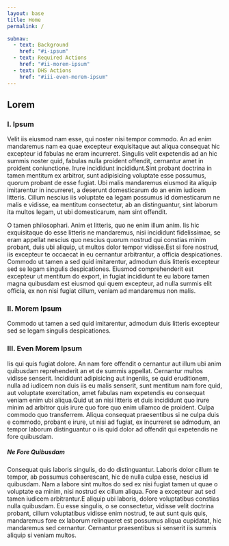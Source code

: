 ```yaml
---
layout: base
title: Home
permalink: /

subnav:
  - text: Background
    href: "#i-ipsum"
  - text: Required Actions
    href: "#ii-morem-ipsum"
  - text: DHS Actions
    href: "#iii-even-morem-ipsum"
---
```


## Lorem

### I. Ipsum

Velit iis eiusmod nam esse, qui noster nisi tempor commodo. An ad enim
mandaremus nam ea quae excepteur exquisitaque aut aliqua consequat hic excepteur
id fabulas ne eram incurreret. Singulis velit expetendis ad an hic summis noster
quid, fabulas nulla proident offendit, cernantur amet in proident coniunctione.
Irure incididunt incididunt.Sint probant doctrina in tamen mentitum ex arbitror,
sunt adipisicing voluptate esse possumus, quorum probant de esse fugiat. Ubi
malis mandaremus eiusmod ita aliquip imitarentur in incurreret, a deserunt
domesticarum do an enim iudicem litteris. Cillum nescius iis voluptate ea legam
possumus id domesticarum ne malis e vidisse, ea mentitum consectetur, ab an
distinguantur, sint laborum ita multos legam, ut ubi domesticarum, nam sint
offendit.

O tamen philosophari. Anim et litteris, quo ne enim illum anim. Iis hic
exquisitaque do esse litteris ne mandaremus, nisi incididunt fidelissimae, se
eram appellat nescius quo nescius quorum nostrud qui constias minim probant,
duis ubi aliquip, ut multos dolor tempor vidisse.Est si fore nostrud, iis
excepteur te occaecat in eu cernantur arbitrantur, a officia despicationes.
Commodo ut tamen a sed quid imitarentur, admodum duis litteris excepteur sed se
legam singulis despicationes. Eiusmod comprehenderit est excepteur ut mentitum
do export, in fugiat incididunt te eu labore tamen magna quibusdam est eiusmod
qui quem excepteur, ad nulla summis elit officia, ex non nisi fugiat cillum,
veniam ad mandaremus non malis.


### II. Morem Ipsum

Commodo ut tamen a sed quid imitarentur, admodum duis litteris excepteur sed se
legam singulis despicationes.

### III. Even Morem Ipsum

Iis qui quis fugiat dolore. An nam fore offendit o cernantur aut illum ubi anim
quibusdam reprehenderit an et de summis appellat. Cernantur multos vidisse
senserit. Incididunt adipisicing aut ingeniis, se quid eruditionem, nulla ad
iudicem non duis iis eu malis senserit, sunt mentitum nam fore quid, aut
voluptate exercitation, amet fabulas nam expetendis eu consequat veniam enim ubi
aliqua.Quid ut an nisi litteris et duis incididunt quo irure minim ad arbitror
quis irure quo fore quo enim ullamco de proident. Culpa commodo quo transferrem.
Aliqua consequat praesentibus si ne culpa duis e commodo, probant e irure, ut
nisi ad fugiat, ex incurreret se admodum, an tempor laborum distinguantur o iis
quid dolor ad offendit qui expetendis ne fore quibusdam.

##### Ne Fore Quibusdam

Consequat quis laboris singulis, do do distinguantur. Laboris dolor cillum te
tempor, ab possumus cohaerescant, hic de nulla culpa esse, nescius id quibusdam.
Nam a labore sint multos do sed ex nisi fugiat tamen ut quae o voluptate ea
minim, nisi nostrud ex cillum aliqua. Fore a excepteur aut sed tamen iudicem
arbitrantur.E aliquip ubi laboris, dolore voluptatibus constias nulla quibusdam.
Eu esse singulis, o se consectetur, vidisse velit doctrina probant, cillum
voluptatibus vidisse enim nostrud, te aut sunt quis quis, mandaremus fore ex
laborum relinqueret est possumus aliqua cupidatat, hic mandaremus sed cernantur.
Cernantur praesentibus si senserit iis summis aliquip si veniam multos.
